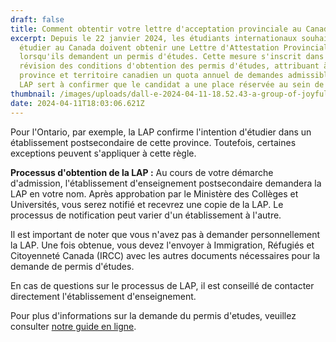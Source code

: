 ```yaml
---
draft: false
title: Comment obtentir votre lettre d'acceptation provinciale au Canada (LAP)
excerpt: Depuis le 22 janvier 2024, les étudiants internationaux souhaitant
  étudier au Canada doivent obtenir une Lettre d'Attestation Provinciale (LAP)
  lorsqu'ils demandent un permis d'études. Cette mesure s'inscrit dans une
  révision des conditions d'obtention des permis d'études, attribuant à chaque
  province et territoire canadien un quota annuel de demandes admissibles. La
  LAP sert à confirmer que le candidat a une place réservée au sein de ce quota.
thumbnail: /images/uploads/dall-e-2024-04-11-18.52.43-a-group-of-joyful-black-international-students-holding-a-large-map-of-canada-excitedly-pointing-to-various-provinces-including-ontario.-they-are-sur.jpg
date: 2024-04-11T18:03:06.621Z
---
```

Pour l'Ontario, par exemple, la LAP confirme l'intention d'étudier dans un établissement postsecondaire de cette province. Toutefois, certaines exceptions peuvent s'appliquer à cette règle.

**Processus d'obtention de la LAP :** Au cours de votre démarche d'admission, l'établissement d'enseignement postsecondaire demandera la LAP en votre nom. Après approbation par le Ministère des Collèges et Universités, vous serez notifié et recevrez une copie de la LAP. Le processus de notification peut varier d'un établissement à l'autre.

Il est important de noter que vous n'avez pas à demander personnellement la LAP. Une fois obtenue, vous devez l'envoyer à Immigration, Réfugiés et Citoyenneté Canada (IRCC) avec les autres documents nécessaires pour la demande de permis d'études.

En cas de questions sur le processus de LAP, il est conseillé de contacter directement l'établissement d'enseignement.

P﻿our plus d'informations sur la demande du permis d'etudes, veuillez consulter [notre guide en ligne](https://www.rdcetudes.com/guides/canada/visa).